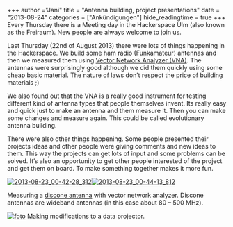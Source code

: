+++
author ="Jani"
title = "Antenna building, project presentations"
date = "2013-08-24"
categories = ["Ankündigungen"]
hide_readingtime = true
+++
Every Thursday there is a Meeting day in the Hackerspace Ulm (also known as the Freiraum). New people are always welcome to join us.

Last Thursday (22nd of August 2013) there were lots of things happening in the Hackerspace. We build some ham radio (Funkamateur) antennas and then we measured them using [Vector Network Analyzer
(VNA)](http://en.wikipedia.org/wiki/Network_analyzer_%28electrical%29 "VNA" ). The antennas were surprisingly good although we did them quickly using some cheap basic material. The nature of laws don’t respect the price of building materials ;)

We also found out that the VNA is a really good instrument for testing different kind of antenna types that people themselves invent. Its really easy and quick just to make an antenna and them measure it. Then you can make some changes and measure again. This could be called evolutionary antenna building.

There were also other things happening. Some people presented their projects ideas and other people were giving comments and new ideas to them. This way the projects can get lots of input and some problems can be solved. It’s also an opportunity to get other people interested of the project and get them on board. To make something together makes it more fun.

[![2013-08-23_00-42-28_312](/post/post_2013-08-24/2013-08-23_00-42-28_312-300x224.jpg)](/post/post_2013-08-24/2013-08-23_00-42-28_312.jpg)[![2013-08-23_00-44-13_812](/post/post_2013-08-24/2013-08-23_00-44-13_812-300x224.jpg)](/post/post_2013-08-24/2013-08-23_00-44-13_812.jpg)

Measuring a [discone antenna](http://en.wikipedia.org/wiki/Discone_antenna) with vector network analyzer. Discone antennas are wideband antennas (in this case about 80 – 500 MHz).

[![foto](/post/post_2013-08-24/foto-224x300.jpg)](/post/post_2013-08-24/foto.jpg)
Making modifications to a data projector.
